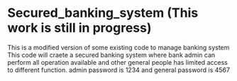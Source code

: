 # Secured_banking_system (This work is still in progress)
This is a modified version of some existing code to manage banking system
This code will craete a secured banking system where bank admin can perform all operation available and other general people has limited 
access to different function.
admin password is 1234
and general password is 4567

